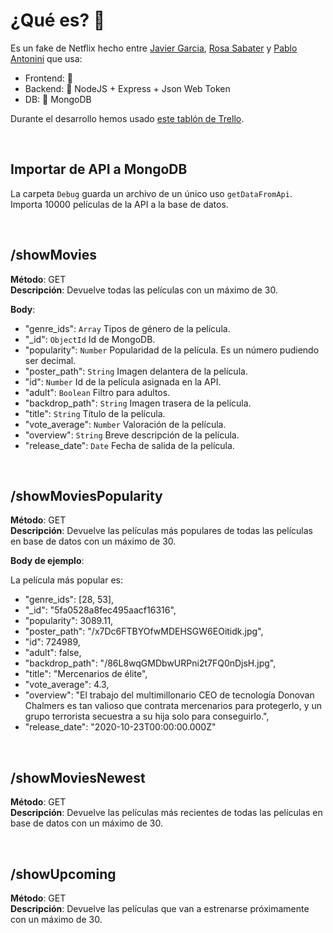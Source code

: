 # ¿Qué es? 👀

Es un fake de Netflix hecho entre [Javier Garcia](https://github.com/javigarcias), [Rosa Sabater](https://github.com/RosaSabater) y [Pablo Antonini](https://github.com/Antonini333) que usa:

- Frontend: 🌌 
- Backend: 🔸 NodeJS + Express + Json Web Token
- DB: 🍃 MongoDB 

Durante el desarrollo hemos usado [este tablón de Trello]().


<br>


## Importar de API a MongoDB

La carpeta `Debug` guarda un archivo de un único uso `getDataFromApi`.
<br>Importa 10000 películas de la API a la base de datos.

<br>

## /showMovies

**Método**: GET
<br>**Descripción**: Devuelve todas las películas con un máximo de 30. 

**Body**:

- "genre_ids": `Array`
Tipos de género de la película.
- "_id": `ObjectId`
Id de MongoDB.
- "popularity": `Number`
Popularidad de la película. Es un número pudiendo ser decimal.
- "poster_path": `String`
Imagen delantera de la película.
- "id": `Number`
Id de la película asignada en la API.
- "adult": `Boolean`
Filtro para adultos.
- "backdrop_path": `String`
Imagen trasera de la película.
- "title": `String`
Título de la película.
- "vote_average": `Number`
Valoración de la película.
- "overview": `String`
Breve descripción de la película.
- "release_date": `Date`
Fecha de salida de la película.

<br>

## /showMoviesPopularity

**Método**: GET
<br>**Descripción**: Devuelve las películas más populares de todas las películas en base de datos con un máximo de 30.

**Body de ejemplo**:

La película más popular es:

- "genre_ids": [28, 53],
- "_id": "5fa0528a8fec495aacf16316",
- "popularity": 3089.11,
- "poster_path": "/x7Dc6FTBYOfwMDEHSGW6EOitidk.jpg",
- "id": 724989,
- "adult": false,
- "backdrop_path": "/86L8wqGMDbwURPni2t7FQ0nDjsH.jpg",
- "title": "Mercenarios de élite",
- "vote_average": 4.3,
- "overview": "El trabajo del multimillonario CEO de tecnología Donovan Chalmers es tan valioso que contrata mercenarios para protegerlo, y un grupo terrorista secuestra a su hija solo para conseguirlo.",
- "release_date": "2020-10-23T00:00:00.000Z"

<br>

## /showMoviesNewest

**Método**: GET
<br>**Descripción**: Devuelve las películas más recientes de todas las películas en base de datos con un máximo de 30.

<br>

## /showUpcoming

**Método**: GET
<br>**Descripción**: Devuelve las películas que van a estrenarse próximamente con un máximo de 30.
